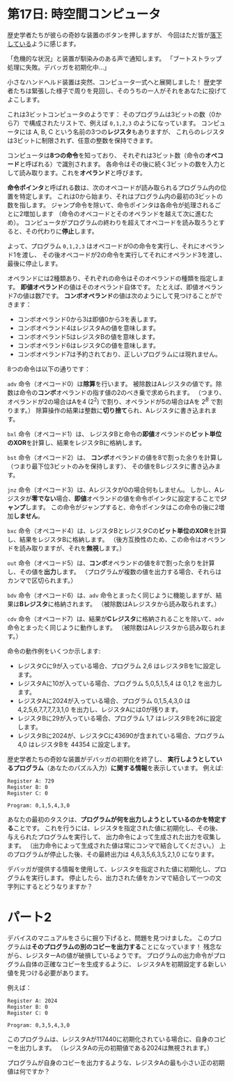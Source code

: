 # 第17日: 時空間コンピュータ

歴史学者たちが彼らの奇妙な装置のボタンを押しますが、
今回はただ皆が[落下している](../2018/day6.md)ように感じます。

「危機的な状況」と装置が馴染みのある声で通知します。
「ブートストラップ処理に失敗。デバッガを初期化中…」

小さなハンドヘルド装置は突然、コンピュータ一式へと展開しました！
歴史学者たちは緊張した様子で周りを見回し、そのうちの一人がそれをあなたに投げてよこします。

これは3ビットコンピュータのようです：
そのプログラムは3ビットの数（0から7）で構成されたリストで、例えば `0,1,2,3` のようになっています。
コンピュータには A, B, C という名前の3つの**レジスタ**もありますが、
これらのレジスタは3ビットに制限されず、任意の整数を保持できます。

コンピュータは**8つの命令**を知っており、
それぞれは3ビット数（命令の**オペコード**と呼ばれる）で識別されます。
各命令はその後に続く3ビットの数を入力として読み取ります。これを**オペランド**と呼びます。

**命令ポインタ**と呼ばれる数は、次のオペコードが読み取られるプログラム内の位置を特定します。
これは0から始まり、それはプログラム内の最初の3ビットの数を指します。
ジャンプ命令を除いて、命令ポインタは各命令が処理されるごとに2増加します
（命令のオペコードとそのオペランドを越えて次に進むため）。
コンピュータがプログラムの終わりを超えてオペコードを読み取ろうとすると、その代わりに**停止**します。

よって、プログラム `0,1,2,3` はオペコードが0の命令を実行し、それにオペランド1を渡し、
その後オペコードが2の命令を実行してそれにオペランド3を渡し、最後に停止します。

オペランドには2種類あり、それぞれの命令はそのオペランドの種類を指定します。
**即値オペランド**の値はそのオペランド自体です。
たとえば、即値オペランド7の値は数7です。
**コンボオペランド**の値は次のようにして見つけることができます：

- コンボオペランド0から3は即値0から3を表します。
- コンボオペランド4はレジスタAの値を意味します。
- コンボオペランド5はレジスタBの値を意味します。
- コンボオペランド6はレジスタCの値を意味します。
- コンボオペランド7は予約されており、正しいプログラムには現れません。

8つの命令は以下の通りです：

`adv` 命令（オペコード0）は**除算**を行います。
被除数はAレジスタの値です。除数は命令の**コンボ**オペランドの指す値の2のべき乗で求められます。
（つまり、オペランドが2の場合はAを4 $(2^2)$ で割り、オペランドが5の場合はAを $2^B$ で割ります。）
除算操作の結果は整数に**切り捨て**られ、Aレジスタに書き込まれます。

`bxl` 命令（オペコード1）は、
レジスタBと命令の**即値**オペランドの**ビット単位のXOR**を計算し、結果をレジスタBに格納します。

`bst` 命令（オペコード2）は、
**コンボ**オペランドの値を8で割った余りを計算し（つまり最下位3ビットのみを保持します）、
その値をBレジスタに書き込みます。

`jnz` 命令（オペコード3）は、Aレジスタが0の場合何もしません。
しかし、Aレジスタが**零でない**場合、**即値**オペランドの値を命令ポインタに設定することで**ジャンプ**します。
この命令がジャンプすると、命令ポインタはこの命令の後に2増加**しません**。

`bxc` 命令（オペコード4）は、レジスタBとレジスタCの**ビット単位のXOR**を計算し、結果をレジスタBに格納します。
（後方互換性のため、この命令はオペランドを読み取りますが、それを**無視**します。）

`out` 命令（オペコード5）は、**コンボ**オペランドの値を8で割った余りを計算し、その値を**出力**します。
（プログラムが複数の値を出力する場合、それらはカンマで区切られます。）

`bdv` 命令（オペコード6）は、`adv` 命令とまったく同じように機能しますが、結果は**Bレジスタ**に格納されます。
（被除数はAレジスタから読み取られます。）

`cdv` 命令（オペコード7）は、結果が**Cレジスタ**に格納されることを除いて、`adv`命令とまったく同じように動作します。
（被除数はAレジスタから読み取られます。）

命令の動作例をいくつか示します:

- レジスタCに9が入っている場合、プログラム 2,6 はレジスタBを1に設定します。
- レジスタAに10が入っている場合、プログラム 5,0,5,1,5,4 は 0,1,2 を出力します。
- レジスタAに2024が入っている場合、プログラム 0,1,5,4,3,0 は 4,2,5,6,7,7,7,7,3,1,0 を出力し、レジスタAには0が残ります。
- レジスタBに29が入っている場合、プログラム 1,7 はレジスタBを26に設定します。
- レジスタBに2024が、レジスタCに43690が含まれている場合、プログラム 4,0 はレジスタBを 44354 に設定します。

歴史学者たちの奇妙な装置がデバッガの初期化を終了し、
**実行しようとしているプログラム**（あなたのパズル入力）**に関する情報**を表示しています。
例えば:

```
Register A: 729
Register B: 0
Register C: 0

Program: 0,1,5,4,3,0
```

あなたの最初のタスクは、**プログラムが何を出力しようとしているのかを特定する**ことです。
これを行うには、レジスタを指定された値に初期化し、その後、与えられたプログラムを実行して、
出力命令によって生成された出力を収集します。
（出力命令によって生成された値は常にコンマで結合してください。）
上のプログラムが停止した後、その最終出力は 4,6,3,5,6,3,5,2,1,0 になります。

デバッガが提供する情報を使用して、レジスタを指定された値に初期化し、プログラムを実行します。
停止したら、出力された値をカンマで結合して一つの文字列にするとどうなりますか？

# パート2

デバイスのマニュアルをさらに掘り下げると、問題を見つけました。
このプログラムは**そのプログラムの別のコピーを出力する**ことになっています！
残念ながら、レジスターAの値が破損しているようです。
プログラムの出力命令がプログラム自体の正確なコピーを生成するように、
レジスタAを初期設定する新しい値を見つける必要があります。

例えば：

```
Register A: 2024
Register B: 0
Register C: 0

Program: 0,3,5,4,3,0
```

このプログラムは、レジスタAが117440に初期化されている場合に、自身のコピーを出力します。
（レジスタAの元の初期値である2024は無視されます。）

プログラムが自身のコピーを出力するような、レジスタAの最も小さい正の初期値は何ですか？
